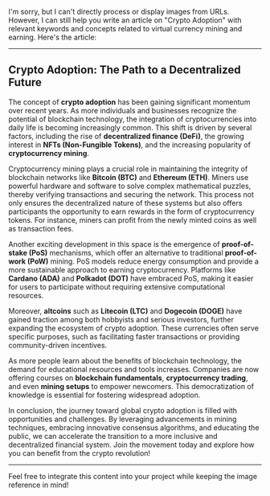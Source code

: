 I'm sorry, but I can't directly process or display images from URLs. However, I can still help you write an article on "Crypto Adoption" with relevant keywords and concepts related to virtual currency mining and earning. Here's the article:

---

## Crypto Adoption: The Path to a Decentralized Future

The concept of **crypto adoption** has been gaining significant momentum over recent years. As more individuals and businesses recognize the potential of blockchain technology, the integration of cryptocurrencies into daily life is becoming increasingly common. This shift is driven by several factors, including the rise of **decentralized finance (DeFi)**, the growing interest in **NFTs (Non-Fungible Tokens)**, and the increasing popularity of **cryptocurrency mining**.

Cryptocurrency mining plays a crucial role in maintaining the integrity of blockchain networks like **Bitcoin (BTC)** and **Ethereum (ETH)**. Miners use powerful hardware and software to solve complex mathematical puzzles, thereby verifying transactions and securing the network. This process not only ensures the decentralized nature of these systems but also offers participants the opportunity to earn rewards in the form of cryptocurrency tokens. For instance, miners can profit from the newly minted coins as well as transaction fees.

Another exciting development in this space is the emergence of **proof-of-stake (PoS)** mechanisms, which offer an alternative to traditional **proof-of-work (PoW)** mining. PoS models reduce energy consumption and provide a more sustainable approach to earning cryptocurrency. Platforms like **Cardano (ADA)** and **Polkadot (DOT)** have embraced PoS, making it easier for users to participate without requiring extensive computational resources.

Moreover, **altcoins** such as **Litecoin (LTC)** and **Dogecoin (DOGE)** have gained traction among both hobbyists and serious investors, further expanding the ecosystem of crypto adoption. These currencies often serve specific purposes, such as facilitating faster transactions or providing community-driven incentives.

As more people learn about the benefits of blockchain technology, the demand for educational resources and tools increases. Companies are now offering courses on **blockchain fundamentals**, **cryptocurrency trading**, and even **mining setups** to empower newcomers. This democratization of knowledge is essential for fostering widespread adoption.

In conclusion, the journey toward global crypto adoption is filled with opportunities and challenges. By leveraging advancements in mining techniques, embracing innovative consensus algorithms, and educating the public, we can accelerate the transition to a more inclusive and decentralized financial system. Join the movement today and explore how you can benefit from the crypto revolution!

---

Feel free to integrate this content into your project while keeping the image reference in mind!